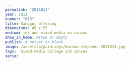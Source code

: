```yaml
---
permalink: "2011013"
year: 2011
number: "013"
title: Sanggul offering
dimensions: 45 x 55
medium: ink and mixed media on canvas
show_in_home: #true or empty
publish: # notyet or blank
image: /assets/p/paintings/davina-stephens-2011013.jpg
tags:  mixed-media collage ink canvas
serie:
---
```

